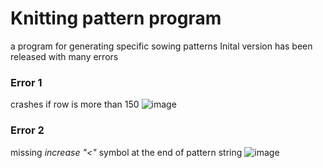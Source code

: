 # Knitting pattern program
a program for generating specific sowing patterns
Inital version has been released with many errors

### Error 1
crashes if row is more than 150
![image](https://github.com/Hazza101/sowing_pattern/assets/43180621/2e179c7f-ce01-4374-a07f-9d000550fe98)

### Error 2
missing _increase "<"_ symbol at the end of pattern string
![image](https://github.com/Hazza101/sowing_pattern/assets/43180621/69d1457a-097d-4af7-a917-6c7d7985e136)




